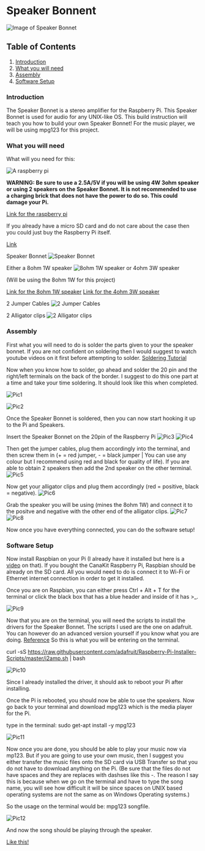 # Speaker Bonnent

![Image of Speaker Bonnet](https://github.com/githubofryry/BluetoothSpeakers/blob/master/documentation/IMG_4650.JPG?raw=true)

## Table of Contents
1. [Introduction](#introduction)
2. [What you will need](#what-you-will-need)
3. [Assembly](#assembly)
4. [Software Setup](#software-setup)


### Introduction

The Speaker Bonnet is a stereo amplifier for the Raspberry Pi. This Speaker Bonnet is used for audio for any UNIX-like OS.
This build instruction will teach you how to build your own Speaker Bonnet!
For the music player, we will be using mpg123 for this project. 

### What you will need

What will you need for this:

![A raspberry pi](https://github.com/githubofryry/BluetoothSpeakers/blob/master/documentation/IMG_4651.JPG?raw=true)

**WARNING: Be sure to use a 2.5A/5V if you will be using 4W 3ohm speaker or using 2 speakers on the Speaker Bonnet. It is not recommended to use a charging brick that does not have the power to do so. This could damage your Pi.**

[Link for the raspberry pi](https://www.amazon.ca/CanaKit-Raspberry-Complete-Starter-Kit/dp/B01CCF6V3A/ref=sr_1_5?s=electronics&ie=UTF8&qid=1516598053&sr=1-5&keywords=raspberry+pi+3)

If you already have a micro SD card and do not care about the case then you could just buy the Raspberry Pi itself.


[Link](https://www.amazon.ca/Raspberry-Pi-RASPBERRYPI3-MODB-1GB-Model-Motherboard/dp/B01CD5VC92/ref=sr_1_4?s=electronics&ie=UTF8&qid=1516598053&sr=1-4&keywords=raspberry+pi+3)

Speaker Bonnet
![Speaker Bonnet](https://github.com/githubofryry/BluetoothSpeakers/blob/master/documentation/IMG_4652.JPG?raw=true)

Either a 8ohm 1W speaker ![8ohm 1W speaker](https://github.com/githubofryry/BluetoothSpeakers/blob/master/documentation/IMG_4653.JPG?raw=true) 
or 4ohm 3W speaker 

(Will be using the 8ohm 1W for this project)

[Link for the 8ohm 1W speaker](https://www.adafruit.com/product/1313)
[Link for the 4ohm 3W speaker](https://www.adafruit.com/product/1314)

2 Jumper Cables
![2 Jumper Cables](https://github.com/githubofryry/BluetoothSpeakers/blob/master/documentation/IMG_4654.JPG?raw=true)

2 Alligator clips
![2 Alligator clips](https://github.com/githubofryry/BluetoothSpeakers/blob/master/documentation/IMG_4655.JPG?raw=true)



### Assembly

First what you will need to do is solder the parts given to your the speaker bonnet. If you are not confident on 
soldering then I would suggest to watch youtube videos on it first before attempting to solder. 
[Soldering Tutorial](https://www.youtube.com/watch?v=AqvHogekDI4)

Now when you know how to solder, go ahead and solder the 20 pin and the right/left terminals on the back of the border.
I suggest to do this one part at a time and take your time soldering.
It should look like this when completed.

![Pic1](https://github.com/githubofryry/BluetoothSpeakers/blob/master/documentation/IMG_4656.JPG?raw=true)

![Pic2](https://github.com/githubofryry/BluetoothSpeakers/blob/master/documentation/IMG_4657.JPG?raw=true)

Once the Speaker Bonnet is soldered, then you can now start hooking it up to the Pi and Speakers.

Insert the Speaker Bonnet on the 20pin of the Raspberry Pi
![Pic3](https://github.com/githubofryry/BluetoothSpeakers/blob/master/documentation/IMG_4658.JPG?raw=true)
![Pic4](https://github.com/githubofryry/BluetoothSpeakers/blob/master/documentation/IMG_4659.JPG?raw=true)

Then get the jumper cables, plug them accordingly into the terminal, and then screw them in (+ = red jumper, - = black jumper | You can use any colour but I recommend using red and black for quality of life). If you are able to obtain 2 speakers then add the 2nd speaker on the other terminal.
![Pic5](https://github.com/githubofryry/BluetoothSpeakers/blob/master/documentation/IMG_4660.JPG?raw=true)

Now get your alligator clips and plug them accordingly (red = positive, black = negative). 
![Pic6](https://github.com/githubofryry/BluetoothSpeakers/blob/master/documentation/IMG_4661.JPG?raw=true)

Grab the speaker you will be using (mines the 8ohm 1W) and connect it to the positve and negative with the other end of the alligator clips.
![Pic7](https://github.com/githubofryry/BluetoothSpeakers/blob/master/documentation/IMG_4662.JPG?raw=true)
![Pic8](https://github.com/githubofryry/BluetoothSpeakers/blob/master/documentation/IMG_4663.JPG?raw=true)


Now once you have everything connected, you can do the software setup!

### Software Setup

Now install Raspbian on your Pi (I already have it installed but here is a [video](https://www.youtube.com/watch?v=GJDIgS8nres) on that). If you bought the CanaKit Raspberry Pi, Raspbian should be already on the SD card. All you would need to do is connect it to Wi-Fi or Ethernet internet connection in order to get it installed.

Once you are on Raspbian, you can either press Ctrl + Alt + T for the terminal or click the black box that has a blue header and inside of it has >_.

![Pic9](https://github.com/githubofryry/BluetoothSpeakers/blob/master/documentation/2018-01-22-153723_1824x984_scrot.png?raw=true)

Now that you are on the terminal, you will need the scripts to install the drivers for the Speaker Bonnet. The scripts I used are the one on adafruit. You can however do an advanced version yourself if you know what you are doing. [Reference](https://learn.adafruit.com/adafruit-speaker-bonnet-for-raspberry-pi/raspberry-pi-usage)
So this is what you will be entering on the terminal.

curl -sS https://raw.githubusercontent.com/adafruit/Raspberry-Pi-Installer-Scripts/master/i2amp.sh | bash

![Pic10](https://github.com/githubofryry/BluetoothSpeakers/blob/master/documentation/2018-01-22-154135_1824x984_scrot.png?raw=true)

Since I already installed the driver, it should ask to reboot your Pi after installing. 

Once the Pi is rebooted, you should now be able to use the speakers. Now go back to your terminal and download mpg123 which is
the media player for the Pi. 

type in the terminal: sudo get-apt install -y mpg123

![Pic11](https://github.com/githubofryry/BluetoothSpeakers/blob/master/documentation/2018-01-22-154857_1824x984_scrot.png?raw=true)

Now once you are done, you should be able to play your music now via mp123. But if you are going to use your own music, then
I suggest you either transfer the music files onto the SD card via USB Transfer so that you do not have to download anything on the Pi. 
(Be sure that the files do not have spaces and they are replaces with dashses like this -. The reason I say this is because when we go on the terminal and have to type the song name, you will see how difficult it will be since spaces on UNIX based operating systems are not the same as on Windows Operating systems.)

So the usage on the terminal would be: mpg123 songfile.

![Pic12](https://github.com/githubofryry/BluetoothSpeakers/blob/master/documentation/2018-01-22-160400_1824x984_scrot.png?raw=true)

And now the song should be playing through the speaker. 

[Like this!](https://streamable.com/cy5go) 
